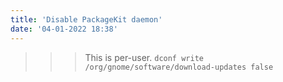 ```yaml
---
title: 'Disable PackageKit daemon'
date: '04-01-2022 18:38'
---
```


>>> This is per-user. 
`
dconf write /org/gnome/software/download-updates false
`